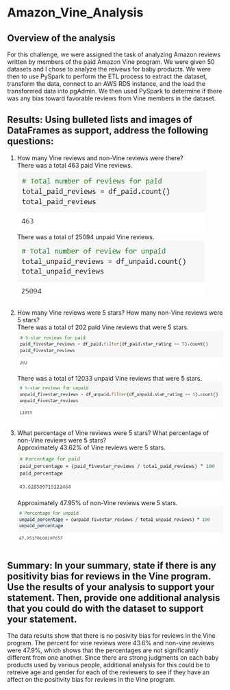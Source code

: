 # Amazon_Vine_Analysis

## Overview of the analysis   
For this challenge, we were assigned the task of analyzing Amazon reviews written by members of the paid Amazon Vine program. We were given 50 datasets and I chose to analyze the reivews for baby products. We were then to use PySpark to perform the ETL process to extract the dataset, transform the data, connect to an AWS RDS instance, and the load the transformed data into pgAdmin. We then used PySpark to determine if there was any bias toward favorable reviews from Vine members in the dataset. </br>

## Results: Using bulleted lists and images of DataFrames as support, address the following questions:
1. How many Vine reviews and non-Vine reviews were there?</br>
There was a total 463 paid Vine reviews.</br>
![totalpaid](https://github.com/echuung94/Amazon_Vine_Analysis/blob/main/images/totalpaid.png)</br>
There was a total of 25094 unpaid Vine reviews.</br>
![totalunpaid](https://github.com/echuung94/Amazon_Vine_Analysis/blob/main/images/totalunpaid.png)

2. How many Vine reviews were 5 stars? How many non-Vine reviews were 5 stars?</br>
There was a total of 202 paid Vine reviews that were 5 stars.</br>
![paid5star](https://github.com/echuung94/Amazon_Vine_Analysis/blob/main/images/paid5star.png)</br>
There was a total of 12033 unpaid Vine reviews that were 5 stars.</br>
![unpaid5star](https://github.com/echuung94/Amazon_Vine_Analysis/blob/main/images/unpaid5star.png)

3. What percentage of Vine reviews were 5 stars? What percentage of non-Vine reviews were 5 stars?</br>
Approximately 43.62% of Vine reviews were 5 stars.</br>
![paidpercent](https://github.com/echuung94/Amazon_Vine_Analysis/blob/main/images/paidpercent.png)</br>
Approximately 47.95% of non-Vine reviews were 5 stars.</br>
![unpaidpercent](https://github.com/echuung94/Amazon_Vine_Analysis/blob/main/images/unpaidpercent.png)

## Summary: In your summary, state if there is any positivity bias for reviews in the Vine program. Use the results of your analysis to support your statement. Then, provide one additional analysis that you could do with the dataset to support your statement.
The data results show that there is no posivity bias for reviews in the Vine program. The percent for vine reviews were 43.6% and non-vine reviews were 47.9%, which shows that the percentages are not significantly different from one another. Since there are strong judgments on each baby products used by various people, additional analysis for this could be to retreive age and gender for each of the reviewers to see if they have an affect on the positivity bias for reviews in the Vine program. 
